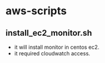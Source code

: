 # aws-scripts

## install_ec2_monitor.sh

* it will install monitor in centos ec2.
* it required cloudwatch access.
